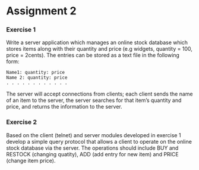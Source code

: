 # Assignment 2

### Exercise 1
Write a server application which manages an online stock database which stores items along with their quantity and price (e.g widgets, quantity = 100, price = 2cents). The entries can be stored as a text file in the following form:

    Name1: quantity: price
    Name 2: quantity: price
    . . . . . . . . . . . .

The server will accept connections from clients; each client sends the name of an item to the server, the server searches for that item’s quantity and price, and returns the information to the server.

### Exercise 2
Based on the client (telnet) and server modules developed in exercise 1 develop a simple query protocol that allows a client to operate on the online stock database via the server. The operations should include BUY and RESTOCK (changing quatity), ADD (add entry for new item) and PRICE (change item price).
